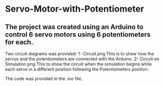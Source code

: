 # Servo-Motor-with-Potentiometer

## The project was created using an Arduino to control 6 servo motors using 6 potentiometers for each.
Two circuit diagrams was provided:
1- Circuit.png
This is to show how the servos and the potentiometers are connected with the Arduino.
2- Circuit on Simulation.png
This to show the circuit when the simulation begins while each servo in a different position following the Potentiometers position.

The code was provided in the .ino file.
